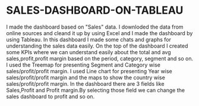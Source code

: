 # SALES-DASHBOARD-ON-TABLEAU

I made the dashboard based on "Sales" data. I downloded the data from online sources and cleand it up by using Excel and I made the dashboard by using Tableau.
In this dashboard I made some chats and graphs for understanding the sales data easily.
On the top of the dashboard I created some KPIs where we can understand easily about the total and avg sales,profit,profit margin based on the period, category, segment and so on.
I used the Treemap for presenting Segment and Category wise sales/profit/profit margin.
I used Line chart for presenting Year wise sales/profit/profit margin and the maps to show the country wise sales/profit/profit margin.
In the dashboard there are 3 fields like Sales,Profit and Profit margin.By selecting those field we can change the sales dashboard to profit and so on.
